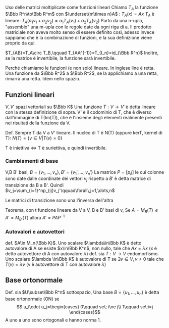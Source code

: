 Uso delle matrici moltiplicate come funzioni lineari
Chiamo $T_A$ la funzione $\Bbb R^n\to\Bbb R^m$ con $\underset{m\times n}A$ : $T_A(x)=Ax$
$T_A$ è lineare: $T_A(a_1v_1+a_2v_2)=a_1T_A(v_1)+a_2T_A(v_2)$
Parto da una n-upla, "assemblo" una m-upla con le regole date da ogni riga di a.
Il prodotto matriciale non aveva molto senso di essere definito così, adesso invece sappiamo che è la combinazione di funzioni, e la sua definizione viene proprio da qui.

$T_{AB}=T_A\circ T_B,\qquad T_{AA^{-1}}=T_{I_n}=id_{\Bbb R^n}$
Inoltre, se la matrice è invertibile, la funzione sarà invertibile.

Perché chiamiamo le funzioni (e non solo) lineare. In inglese line è retta. Una funzione da $\Bbb R^2$ a $\Bbb R^2$, se la applichiamo a una retta, rimarrà una retta. Idem nello spazio.

## Funzioni lineari
$V,V'$ spazi vettoriali su $\Bbb K$
Una funzione $T:V\to V'$ è detta lineare con la stessa definizione di sopra.
V' è il codominio di T, che è diverso dall'immagine di T(Im(T)), che è l'insieme degli elementi realmente presenti nei risultati della funzione da V.

Def.
Sempre T da V a V' lineare.
Il nucleo di T è N(T) (oppure kerT, kernel di T):
$N(T)=\{v\in V|T(v)=0\}$

T è iniettiva $\iff$ T è suriettiva, e quindi invertibile.

### Cambiamenti di base
V,B B' basi, $B=\{v_1,\dots,v_n\},B'=\{v_1',\dots,v_n'\}$
La matrice $P=[p_ij]$ le cui colonne sono date dalle coordinate dei vettori $v_j$ rispetto a $B'$ è detta matrice di transizione da B a B'.
Quindi $v_j=\sum_{i=1}^np_{ij}v_j'\qquad\forall\,j=1,\dots,n$

Le matrici di transizione sono una l'inversa dell'altra

Teorema, con t funzione lineare da V a V, B e B' basi di v,
Se $A=M_B(T)\;\; e \;\; A'=M_{B'}(T)$ allora $A'=PAP^{-1}$

### Autovalori e autovettori
def. $A\in M_n(\Bbb K)$. Uno scalare $\lambda\in\Bbb K$ è detto autovalore di A se esiste $x\in\Bbb K^n$, non nullo, tale che $Ax=\lambda x$
(x è detto autovettore di A con autovalore $\lambda$)
def. sia $T:V\to V$ endomorfismo. Uno scalare $\lambda \in\Bbb K$ è autovalore di T se $\exists v \in V,v\ne 0$ tale che $T(v)=\lambda v$ (v è autovettore di T con autovalore $\lambda$)

## Base ortonormale
Def. sia $U\subset\Bbb R^n$ sottospazio, Una base $B=\{u_1,\dots,u_n\}$ è detta base ortonormale (ON) se 
$$ u_i\cdot u_j=\begin{cases}
0\qquad se\; i\ne j\\
1\qquad se\;i=j
\end{cases}$$
A uno a uno sono ortogonali e hanno norma 1.
